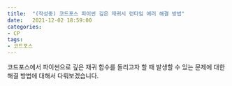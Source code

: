 ```yaml
---
title:  "(작성중) 코드포스 파이썬 깊은 재귀시 런타임 에러 해결 방법"
date:   2021-12-02 18:59:00
categories:
- CP
tags:
- 코드포스
---
```


 코드포스에서 파이썬으로 깊은 재귀 함수를 돌리고자 할 때 발생할 수 있는 문제에 대한 해결 방법에 대해서 다뤄보겠습니다.
